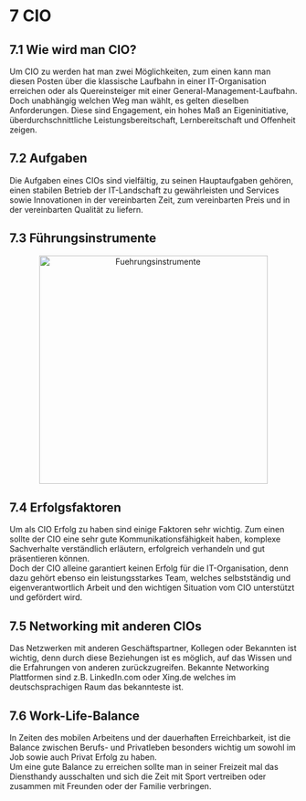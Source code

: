 # 7 CIO

## 7.1 Wie wird man CIO?
Um CIO zu werden hat man zwei Möglichkeiten, zum einen kann man diesen Posten über die klassische Laufbahn in einer IT-Organisation erreichen oder als Quereinsteiger mit einer General-Management-Laufbahn. Doch unabhängig welchen Weg man wählt, es gelten dieselben Anforderungen. Diese sind Engagement, ein hohes Maß an Eigeninitiative, überdurchschnittliche Leistungsbereitschaft, Lernbereitschaft und Offenheit zeigen.

## 7.2 Aufgaben
Die Aufgaben eines CIOs sind vielfältig, zu seinen Hauptaufgaben gehören, einen stabilen Betrieb der IT-Landschaft zu gewährleisten und Services sowie Innovationen in der vereinbarten Zeit, zum vereinbarten Preis und in der vereinbarten Qualität zu liefern.

## 7.3 Führungsinstrumente
<p align="center">
  <img src="../images/ErfolgsfaktorenFuerEineDigitaleZukunft.Kapitel7.NiklasHarting.png" alt="Fuehrungsinstrumente" style="width: 400px;"/>
</p>

## 7.4 Erfolgsfaktoren
Um als CIO Erfolg zu haben sind einige Faktoren sehr wichtig. Zum einen sollte der CIO eine sehr gute Kommunikationsfähigkeit haben, komplexe Sachverhalte verständlich erläutern, erfolgreich verhandeln und gut präsentieren können.   
Doch der CIO alleine garantiert keinen Erfolg für die IT-Organisation, denn dazu gehört ebenso ein leistungsstarkes Team, welches selbstständig und eigenverantwortlich Arbeit und den wichtigen Situation vom CIO unterstützt und gefördert wird.

## 7.5 Networking mit anderen CIOs
Das Netzwerken mit anderen Geschäftspartner, Kollegen oder Bekannten ist wichtig, denn durch diese Beziehungen ist es möglich, auf das Wissen und die Erfahrungen von anderen zurückzugreifen.
Bekannte Networking Plattformen sind z.B. LinkedIn.com oder Xing.de welches im deutschsprachigen Raum das bekannteste ist.

## 7.6 Work-Life-Balance
In Zeiten des mobilen Arbeitens und der dauerhaften Erreichbarkeit, ist die Balance zwischen Berufs- und Privatleben besonders wichtig um sowohl im Job sowie auch Privat Erfolg zu haben.  
Um eine gute Balance zu erreichen sollte man in seiner Freizeit mal das Diensthandy ausschalten und sich die Zeit mit Sport vertreiben oder zusammen mit Freunden oder der Familie verbringen.